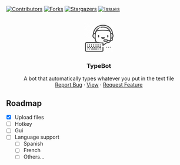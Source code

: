 <a name="readme-top"></a>

[![Contributors][contributors-shield]][contributors-url]
[![Forks][forks-shield]][forks-url]
[![Stargazers][stars-shield]][stars-url]
[![Issues][issues-shield]][issues-url]

<!-- PROJECT LOGO -->
<br />
<div align="center">
  <a href="https://github.com/Cqsei/typebot">
    <img src="extras/logo.png" alt="Logo" width="80" height="80">
  </a>

<h3 align="center">TypeBot</h3>

  <p align="center">
    A bot that automatically types whatever you put in the text file
    <br />
    <a href="https://github.com/cqsei/typebot/issues">Report Bug</a>
    ·
    <a href="https://github.com/cqsei/typebot">View</a>
    ·
    <a href="https://github.com/cqsei/typebot/issues">Request Feature</a>
  </p>
</div>

<!-- ROADMAP -->
## Roadmap

- [x] Upload files
- [ ] Hotkey
- [ ] Gui
- [ ] Language support
    - [ ] Spanish
    - [ ] French
    - [ ] Others...

<!-- MARKDOWN LINKS & IMAGES -->
[contributors-shield]: https://img.shields.io/github/contributors/Cqsei/typebot.svg?style=for-the-badge
[contributors-url]: https://github.com/Cqsei/typebot/graphs/contributors
[forks-shield]: https://img.shields.io/github/forks/Cqsei/typebot.svg?style=for-the-badge
[forks-url]: https://github.com/Cqsei/typebot/network/members
[stars-shield]: https://img.shields.io/github/stars/Cqsei/typebot.svg?style=for-the-badge
[stars-url]: https://github.com/Cqsei/typebot/stargazers
[issues-shield]: https://img.shields.io/github/issues/Cqsei/typebot.svg?style=for-the-badge
[issues-url]: https://github.com/Cqsei/typebot/issues
